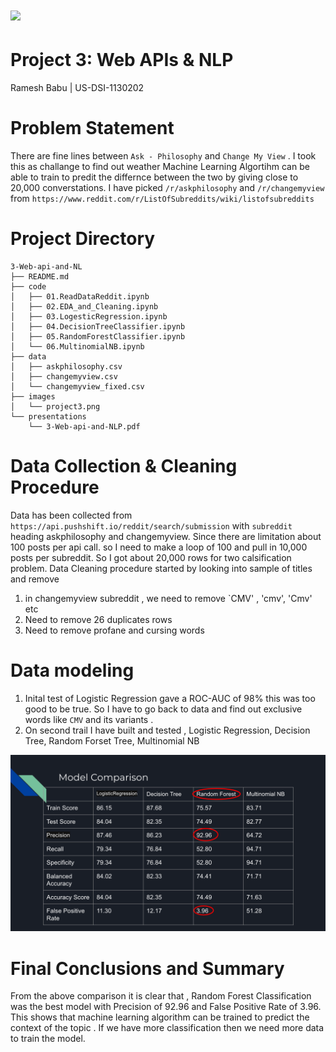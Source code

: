 # ![](https://ga-dash.s3.amazonaws.com/production/assets/logo-9f88ae6c9c3871690e33280fcf557f33.png) 
# Project 3: Web APIs & NLP
Ramesh Babu | US-DSI-1130202

# Problem Statement
There are fine lines between `Ask - Philosophy` and `Change My View` . I took this as challange to find out weather Machine Learning Algortihm can be able to train to predit the differnce between the two by giving close to 20,000 converstations. I have picked `/r/askphilosophy` and  `/r/changemyview` from `https://www.reddit.com/r/ListOfSubreddits/wiki/listofsubreddits`

# Project Directory

```
3-Web-api-and-NL
├── README.md
├── code
│   ├── 01.ReadDataReddit.ipynb
│   ├── 02.EDA_and_Cleaning.ipynb
│   ├── 03.LogesticRegression.ipynb
│   ├── 04.DecisionTreeClassifier.ipynb
│   ├── 05.RandomForestClassifier.ipynb
│   └── 06.MultinomialNB.ipynb
├── data
│   ├── askphilosophy.csv
│   ├── changemyview.csv
│   └── changemyview_fixed.csv
├── images
│   └── project3.png
└── presentations
    └── 3-Web-api-and-NLP.pdf
```

# Data Collection & Cleaning Procedure
Data has been collected from `https://api.pushshift.io/reddit/search/submission`  with `subreddit` heading askphilosophy and changemyview. Since there are limitation about 100 posts per api call. so I need to make a loop of 100 and pull in 10,000 posts per subreddit. So I got about 20,000 rows for two calsification problem. 
Data Cleaning procedure started by looking into sample of titles and remove 
1. in changemyview subreddit , we need to remove `CMV' , 'cmv', 'Cmv' etc
2. Need to remove 26 duplicates rows 
3. Need to remove profane and cursing words


# Data modeling
1. Inital test of Logistic Regression gave a ROC-AUC of 98% this was too good to be true. So I have to go back to data and find out exclusive words like `CMV` and its variants .
2. On second trail I have built and tested , Logistic Regression, Decision Tree, Random Forset Tree, Multinomial NB

 ![](./images/project3.png)



# Final Conclusions and Summary
   From the above comparison it is clear that , Random Forest Classification was the best model with Precision of 92.96 and False Positive Rate of 3.96.
   This shows that machine learning algorithm can be trained to predict the context of the topic . If we have more classification then we need more data to train the model.